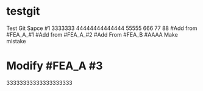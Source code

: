 # testgit
Test Git Sapce #1 3333333 44444444444444 55555 666 77 88
#Add from #FEA_A_#1
#Add from #FEA_A_#2
#Add From #FEA_B
#AAAA Make mistake
# Modify #FEA_A #3
33333333333333333333